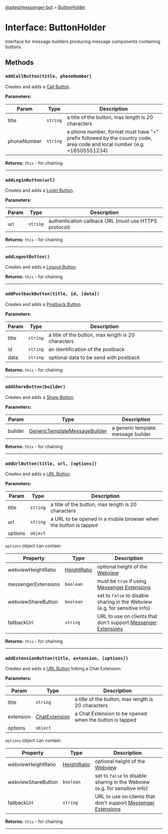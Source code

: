 [@aiteq/messenger-bot](../README.md) > [ButtonHolder](../interfaces/buttonholder.md)

# Interface: ButtonHolder

Interface for message builders producing message components containing buttons.

## Methods

<a id="addcallbutton"></a>
###  `addCallButton(title, phoneNumber)`

Creates and adds a [Call Button](https://developers.facebook.com/docs/messenger-platform/send-api-reference/call-button).

**Parameters:**

| Param | Type | Description |
| ------ | ------ | ------ |
| title | `string`   | a title of the button, max length is 20 characters |
| phoneNumber | `string` | a phone number, format must have "+" prefix followed by the country code, area code and local number (e.g. +16505551234) |

**Returns:** `this` - for chaining
___

<a id="addloginbutton"></a>
###  `addLoginButton(url)`

Creates and adds a [Login Button](https://developers.facebook.com/docs/messenger-platform/account-linking/link-account).

**Parameters:**

| Param | Type | Description |
| ------ | ------ | ------ |
| url | `string`   | authentication callback URL (must use HTTPS protocol) |

**Returns:** `this` - for chaining
___

<a id="addlogoutbutton"></a>
###  `addLogoutButton()`

Creates and adds a [Logout Button](https://developers.facebook.com/docs/messenger-platform/account-linking/unlink-account).

**Returns:** `this` - for chaining
___

<a id="addpostbackbutton"></a>
###  `addPostbackButton(title, id, [data])`

Creates and adds a [Postback Button](https://developers.facebook.com/docs/messenger-platform/send-api-reference/postback-button).

**Parameters:**

| Param | Type | Description |
| ------ | ------ | ------ |
| title | `string`   | a title of the button, max length is 20 characters |
| id | `string` | an identification of the postback |
| data | `string` | optional data to be send with postback |

**Returns:** `this` - for chaining
___

<a id="addsharebutton"></a>
###  `addShareButton(builder)`

Creates and adds a [Share Button](https://developers.facebook.com/docs/messenger-platform/send-api-reference/share-button).

**Parameters:**

| Param | Type | Description |
| ------ | ------ | ------ |
| builder | [GenericTemplateMessageBuilder](../classes/generictemplatemessagebuilder.md) | a generic template message builder |

**Returns:** `this` - for chaining
___

<a id="addurlbutton"></a>
###  `addUrlButton(title, url, [options])`

Creates and adds a [URL Button](https://developers.facebook.com/docs/messenger-platform/send-api-reference/url-button).

**Parameters:**

| Param | Type | Description |
| ------ | ------ | ------ |
| title | `string`   | a title of the button, max length is 20 characters |
| url | `string` | a URL to be opened in a mobile browser when the button is tapped |
| options | `object` |  |

`options` object can contain:

| Property | Type | Description |
| ------ | ------ | ------ |
| webviewHeightRatio | [HeightRatio](../modules/webview.heightratio.md) | optional height of the [Webview](https://developers.facebook.com/docs/messenger-platform/send-api-reference/webview) |
| messengerExtensions | `boolean`   | must be `true` if using [Messenger Extensions](https://developers.facebook.com/docs/messenger-platform/send-api-reference/webview) |
| webviewShareButton | `boolean` | set to `false` to disable sharing in the Webview (e.g. for sensitive info) |
| fallbackUrl | `string`   | URL to use on clients that don't support [Messenger Extensions](https://developers.facebook.com/docs/messenger-platform/send-api-reference/webview) |

**Returns:** `this` - for chaining
___

<a id="addextensionbutton"></a>
###  `addExtensionButton(title, extension, [options])`

Creates and adds a [URL Button](https://developers.facebook.com/docs/messenger-platform/send-api-reference/url-button) linking a Chat Extension.

**Parameters:**

| Param | Type | Description |
| ------ | ------ | ------ |
| title | `string`   | a title of the button, max length is 20 characters |
| extension | [ChatExtension](../classes/chatextension.md) | a Chat Extension to be opened when the button is tapped |
| options | `object` |  |

`options` object can contain:

| Property | Type | Description |
| ------ | ------ | ------ |
| webviewHeightRatio | [HeightRatio](../modules/webview.heightratio.md) | optional height of the [Webview](https://developers.facebook.com/docs/messenger-platform/send-api-reference/webview) |
| webviewShareButton | `boolean` | set to `false` to disable sharing in the Webview (e.g. for sensitive info) |
| fallbackUrl | `string`   | URL to use on clients that don't support [Messenger Extensions](https://developers.facebook.com/docs/messenger-platform/send-api-reference/webview) |

**Returns:** `this` - for chaining
___


